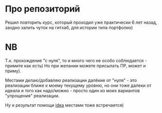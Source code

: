 # Про репозиторий

Решил повторить курс, который проходил уже практически 6 лет назад, заодно залить чуток на гитхаб, для истории типа портфолио)

# NB

Т.к. прохождение "с нуля", то и много чего не особо соблюдается - примите как есть) Но при желании можете присылать ПР, может и приму).

Местами делаю/добавляю реализации далёкие от "нуля" - это реализации ближе к моему текущему уровню, но они тоже далеки от идеала и того как надо/можно - просто один из моих вариантов "упрощения" реализации.

Ну и результат помощи [idea](https://www.jetbrains.com/idea) местами тоже встречается)